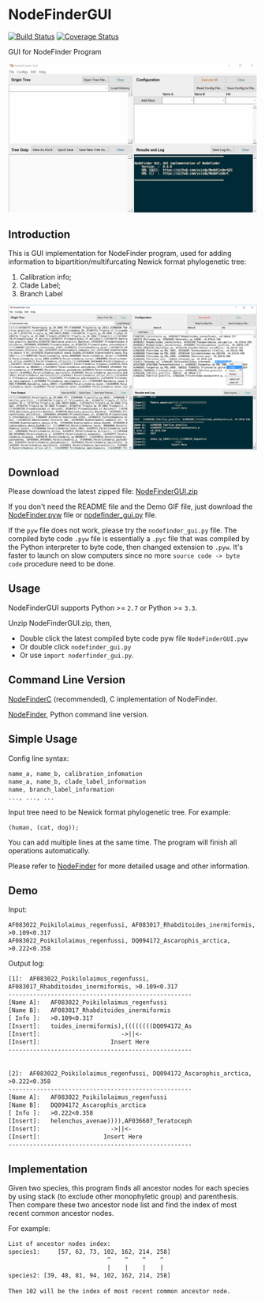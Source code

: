 NodeFinderGUI
=============
[![Build Status](https://travis-ci.org/zxjsdp/NodeFinderGUI.svg?branch=feature%2FContinuous_integration)](https://travis-ci.org/zxjsdp/NodeFinderGUI) [![Coverage Status](https://coveralls.io/repos/github/zxjsdp/NodeFinderGUI/badge.svg?branch=master)](https://coveralls.io/github/zxjsdp/NodeFinderGUI?branch=master)

GUI for NodeFinder Program

![NodeFinderGUI Demo](./data/NodeFinderGUI_Demo.gif)

Introduction
------------

This is GUI implementation  for NodeFinder program, used for adding information to
bipartition/multifurcating Newick format phylogenetic tree:

1. Calibration info;
2. Clade Label;
3. Branch Label

![Screenshot](./data/NodeFinderGUI_v0.4.6.png)

Download
--------

Please download the latest zipped file: [NodeFinderGUI.zip](https://raw.githubusercontent.com/zxjsdp/NodeFinderGUI-Downloads/master/NodeFinderGUI.zip)

If you don't need the README file and the Demo GIF file, just download the [NodeFinder.pyw](https://raw.githubusercontent.com/zxjsdp/NodeFinderGUI-Downloads/master/NodeFinderGUI.pyw) file or [nodefinder_gui.py](https://raw.githubusercontent.com/zxjsdp/NodeFinderGUI/master/nodefinder_gui/nodefinder_gui.py) file.

If the `pyw` file does not work, please try the `nodefinder_gui.py` file. The compiled byte code `.pyw` file is essentially a `.pyc` file that was compiled by the Python interpreter to byte code, then changed extension to `.pyw`. It's faster to launch on slow computers since no more `source code -> byte code` procedure need to be done.

Usage
-----

NodeFinderGUI supports Python >= `2.7` or Python >= `3.3`.

Unzip NodeFinderGUI.zip, then,

- Double click the latest compiled byte code pyw file `NodeFinderGUI.pyw`
- Or double click `nodefinder_gui.py`
- Or use `import noderfinder_gui.py`.

Command Line Version
--------------------
[NodeFinderC](https://github.com/zxjsdp/nodefinderc) (recommended), C implementation of NodeFinder.

[NodeFinder](https://github.com/zxjsdp/NodeFinder), Python command line version.


Simple Usage
------------

Config line syntax:

    name_a, name_b, calibration_infomation
    name_a, name_b, clade_label_information
    name, branch_label_information
    ..., ..., ...

Input tree need to be Newick format phylogenetic tree. For example:

    (human, (cat, dog));

You can add multiple lines at the same time. The program will finish all
operations automatically.

Please refer to [NodeFinder](https://github.com/zxjsdp/NodeFinder) for more detailed
usage and other information.


Demo
----

Input:
    
    AF083022_Poikilolaimus_regenfussi, AF083017_Rhabditoides_inermiformis, >0.109<0.317
    AF083022_Poikilolaimus_regenfussi, DQ094172_Ascarophis_arctica, >0.222<0.358

Output log:

    [1]:  AF083022_Poikilolaimus_regenfussi, AF083017_Rhabditoides_inermiformis, >0.109<0.317
    ----------------------------------------------------
    [Name A]:   AF083022_Poikilolaimus_regenfussi
    [Name B]:   AF083017_Rhabditoides_inermiformis
    [ Info ]:   >0.109<0.317
    [Insert]:   toides_inermiformis),((((((((DQ094172_As
    [Insert]:                       ->||<-                  
    [Insert]:                    Insert Here               
    ----------------------------------------------------


    [2]:  AF083022_Poikilolaimus_regenfussi, DQ094172_Ascarophis_arctica, >0.222<0.358
    ----------------------------------------------------
    [Name A]:   AF083022_Poikilolaimus_regenfussi
    [Name B]:   DQ094172_Ascarophis_arctica
    [ Info ]:   >0.222<0.358
    [Insert]:   helenchus_avenae)))),AF036607_Teratoceph
    [Insert]:                    ->||<-                  
    [Insert]:                  Insert Here               
    ----------------------------------------------------


Implementation
--------------

Given two species, this program finds all ancestor nodes for each species by
using stack (to exclude other monophyletic group) and parenthesis. Then compare
these two ancestor node list and find the index of most recent common
ancestor nodes. 

For example:

    List of ancestor nodes index:
    species1:     [57, 62, 73, 102, 162, 214, 258]
                                ^    ^    ^    ^
                                |    |    |    |
    species2: [39, 48, 81, 94, 102, 162, 214, 258]

    Then 102 will be the index of most recent common ancestor node.
